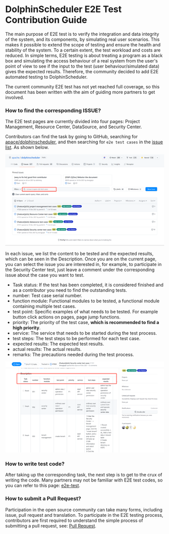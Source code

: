 # DolphinScheduler E2E Test Contribution Guide

The main purpose of E2E test is to verify the integration and data integrity of the system, and its components, by simulating real user scenarios. This makes it possible to extend the scope of testing and ensure the health and stability of the system. To a certain extent, the test workload and costs are reduced. In simple terms, E2E testing is about treating a program as a black box and simulating the access behaviour of a real system from the user's point of view to see if the input to the test (user behaviour/simulated data) gives the expected results. Therefore, the community decided to add E2E automated testing to DolphinScheduler.

The current community E2E test has not yet reached full coverage, so this document has been written with the aim of guiding more partners to get involved.

### How to find the corresponding ISSUE?

The E2E test pages are currently divided into four pages: Project Management, Resource Center, DataSource, and Security Center.

Contributors can find the task by going to GitHub, searching for [apace/dolphinscheduler](https://github.com/apache/dolphinscheduler), and then searching for `e2e test cases` in the [issue list](https://github.com/apache/dolphinscheduler/issues?q=is%3Aissue+is%3Aopen+e2e+test+cases). As shown below.

![e2e-issue](/img/community/join/e2e/e2e-issue.png)

In each issue, we list the content to be tested and the expected results, which can be seen in the Description. Once you are on the current page, you can select the issue you are interested in, for example, to participate in the Security Center test, just leave a comment under the corresponding issue about the case you want to test.

- Task status: If the test has been completed, it is considered finished and as a contributor you need to find the outstanding tests.
- number: Test case serial number.
- function module: Functional modules to be tested, a functional module containing multiple test cases.
- test point: Specific examples of what needs to be tested. For example button click actions on pages, page jump functions.
- priority: The priority of the test case, **which is recommended to find a high priority**.
- service: The service that needs to be started during the test process.
- test steps: The test steps to be performed for each test case.
- expected results: The expected test results.
- actual results: The actual results.
- remarks: The precautions needed during the test process.

![e2e-security](/img/community/join/e2e/e2e-security.png)

### How to write test code?

After taking up the corresponding task, the next step is to get to the crux of writing the code. Many partners may not be familiar with E2E test codes, so you can refer to this page: [e2e-test](../../../development/zh-cn/e2e-test.md).

### How to submit a Pull Request?

Participation in the open source community can take many forms, including issue, pull request and translation. To participate in the E2E testing process, contributors are first required to understand the simple process of submitting a pull request, see: [Pull Request](../development/pull-request.md).
